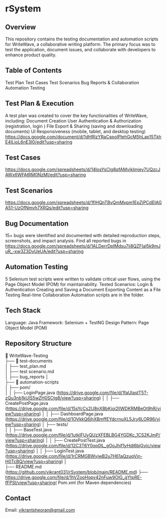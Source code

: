 # rSystem
## Overview
This repository contains the testing documentation and automation scripts for WriteWave, a collaborative writing platform. The primary focus was to test the application, document issues, and collaborate with developers to enhance product quality.
## Table of Contents
Test Plan 
Test Cases
Test Scenarios
Bug Reports & Collaboration
Automation Testing
## Test Plan & Execution
A test plan was created to cover the key functionalities of WriteWave, including:
Document Creation
User Authentication & Authorization (registration, login )
File Export & Sharing (saving and downloading documents)
UI Responsiveness (mobile, tablet, and desktop testing)
https://docs.google.com/document/d/1dHRlzYRaCspolPIehGcM5hLap15TkhE4ILjoL6nE3I0/edit?usp=sharing
## Test Cases
https://docs.google.com/spreadsheets/d/14losYsClg8qfAMvjkImjev7UQzcJAWx6WFAtRM0NzMI/edit?usp=sharing
## Test Scenarios
https://docs.google.com/spreadsheets/d/1fIHQnTBvQmMxpm1EpZjPCdEIAGA51-UzOfNmvh7XRQs/edit?usp=sharing
## Bug Documentation
15+ bugs were identified and documented with detailed reproduction steps, screenshots, and impact analysis.
Find all reported bugs in https://docs.google.com/spreadsheets/d/1ALDerrDpIMdsu7ii8QZFIal5k9mJuR_-xw3Z3DyUeUA/edit?usp=sharing
## Automation Testing
5 Selenium test scripts were written to validate critical user flows, using the Page Object Model (POM) for maintainability.
Tested Scenarios:
Login & Authentication
Creating and Saving a Document
Exporting Content as a File
Testing Real-time Collaboration
Automation scripts are in the  folder.
## Tech Stack
Language: Java
Framework: Selenium + TestNG
Design Pattern: Page Object Model (POM)
## Repository Structure
📂 WriteWave-Testing  
 ├── 📂 test-documents  
 │   ├── test_plan.md  
 │   ├── test scenario.md  
 │   ├── bug_reports 
 │  
 ├── 📂 automation-scripts  
 │   ├── pom/  
 │   │   ├── LoginPage.java (https://drive.google.com/file/d/1faUlastT5T-zQu3nb1kUlS5wZH0SCtg8/view?usp=sharing) 
 │   │   ├── CreatePostPage.java (https://drive.google.com/file/d/15sYcCs2U8nXBbKioi2llWDKRMBeOt9hR/view?usp=sharing)
 │   │   ├── DashboardPage.java (https://drive.google.com/file/d/1OVkkQ6jhXBmffEYdcrnuXL5Jry6LOR96/view?usp=sharing)
 │   ├── tests/  
 │   │   ├── BaseTest.java (https://drive.google.com/file/d/1utkIFUyQUzXFEBLBG4YGDKc_1CS2KJmP/view?usp=sharing)
 │   │   ├── CreatePostTest.java (https://drive.google.com/file/d/12C3T6Y0op0lL_gOoJhif1yHdj6bjGvjc/view?usp=sharing)
 │   │   ├── LoginTest.java (https://drive.google.com/file/d/1rCRMGBWyiwB2u7H61aQzuqVjn-H0TcBQ/view?usp=sharing)
 │  
 ├── README.md  (https://github.com/vikrant031/rSystem/blob/main/README.md) 
 ├── https://drive.google.com/file/d/1hVZooHopv42nFuw9OlG_gYtpRE-fFPSl/view?usp=sharing( Pom.xml (for Maven dependencies)

 ## Contact
Email: vikrantsheoran@gmail.com

